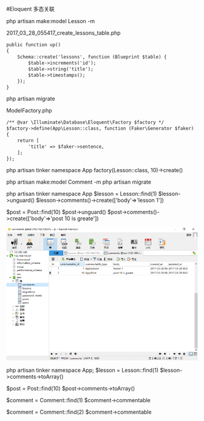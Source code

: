 #Eloquent 多态关联

php artisan make:model Lesson -m

2017_03_28_055417_create_lessons_table.php
```
public function up()
{
    Schema::create('lessons', function (Blueprint $table) {
        $table->increments('id');
        $table->string('title');
        $table->timestamps();
    });
}
```

php artisan migrate

ModelFactory.php
```
/** @var \Illuminate\Database\Eloquent\Factory $factory */
$factory->define(App\Lesson::class, function (Faker\Generator $faker) {
    return [
        'title' => $faker->sentence,
    ];
});
```

php artisan tinker
namespace App
factory(Lesson::class, 10)->create()

php artisan make:model Comment -m
php artisan migrate

php artisan tinker
namespace App
$lesson = Lesson::find(1)
$lesson->unguard()
$lesson->comments()->create(['body'=>'lesson 1'])

$post = Post::find(10)
$post->unguard()
$post->comments()->create(['body'=>'post 10 is greate'])

![](image/screenshot_1490682841709.png)

php artisan tinker
namespace App;
$lesson = Lesson::find(1)
$lesson->comments->toArray()

$post = Post::find(10)
$post->comments->toArray()

$comment = Comment::find(1)
$comment->commentable

$comment = Comment::find(2)
$comment->commentable